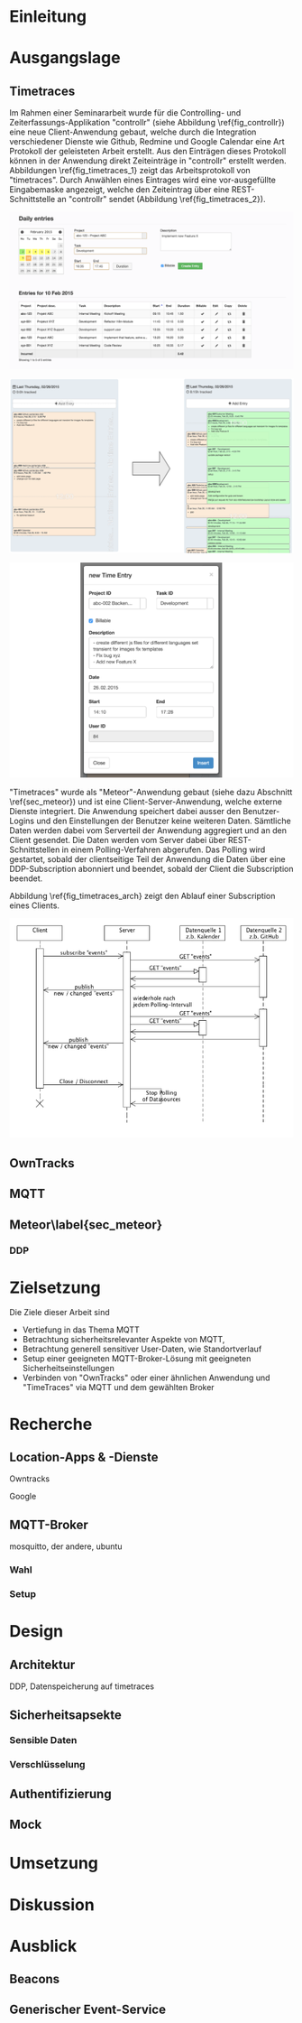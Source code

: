 


# Einleitung



# Ausgangslage

## Timetraces

Im Rahmen einer Seminararbeit wurde für die Controlling- und Zeiterfassungs-Applikation "controllr" (siehe Abbildung \ref{fig_controllr}) eine neue Client-Anwendung gebaut, welche durch die Integration verschiedener Dienste wie Github, Redmine und Google Calendar eine Art Protokoll der geleisteten Arbeit erstellt. Aus den Einträgen dieses Protokoll können in der Anwendung direkt Zeiteinträge in "controllr" erstellt werden. Abbildungen \ref{fig_timetraces_1} zeigt das Arbeitsprotokoll von "timetraces". Durch Anwählen eines Eintrages wird eine vor-ausgefüllte Eingabemaske angezeigt, welche den Zeiteintrag über eine REST-Schnittstelle an "controllr" sendet (Abbildung \ref{fig_timetraces_2}).

![Screenshot von "Controllr"\label{figControllr} (Quelle [@sem_handheld, p. 6])](fig_controllr.png)

![Darstellung der Event-Liste eines Tages in "timeTraces" (Quelle [@sem_handheld, p. 22]) \label{fig_timetraces_1.png}](fig_timetraces_1.png)

![Eingabemaske für einen Zeiteintrag in "timeTraces". Alle Felder werden vorausgefüllt (Quelle [@sem_handheld, p. 23])\label{fig_timetraces_2} ](fig_timetraces_2.png)

"Timetraces" wurde als "Meteor"-Anwendung gebaut (siehe dazu Abschnitt \ref{sec_meteor}) und ist eine Client-Server-Anwendung, welche externe Dienste integriert. Die Anwendung speichert dabei ausser den Benutzer-Logins und den Einstellungen der Benutzer keine weiteren Daten. Sämtliche Daten werden dabei vom Serverteil der Anwendung aggregiert und an den Client gesendet. Die Daten werden vom Server dabei über REST-Schnittstellen in einem Polling-Verfahren abgerufen. Das Polling wird gestartet, sobald der clientseitige Teil der Anwendung die Daten über eine DDP-Subscription abonniert und beendet, sobald der Client die Subscription beendet.

Abbildung \ref{fig_timetraces_arch} zeigt den Ablauf einer Subscription eines Clients.

![Ablauf einer Subscription von "timeTraces" zwischen Client - Server und externen Quellen (Quelle [@sem_handheld, p. 19])\label{fig_timetraces_arch}](fig_timetraces_arch.png)


## OwnTracks


## MQTT





## Meteor\label{sec_meteor}

### DDP


# Zielsetzung

Die Ziele dieser Arbeit sind 

- Vertiefung in das Thema MQTT
- Betrachtung sicherheitsrelevanter Aspekte von MQTT, 
- Betrachtung generell sensitiver User-Daten, wie Standortverlauf
- Setup einer geeigneten MQTT-Broker-Lösung mit geeigneten Sicherheitseinstellungen
- Verbinden von "OwnTracks" oder einer ähnlichen Anwendung und "TimeTraces" via MQTT und dem gewählten Broker



# Recherche


## Location-Apps & -Dienste

Owntracks

Google

## MQTT-Broker

mosquitto, der andere, ubuntu

### Wahl

### Setup



# Design

## Architektur

DDP, Datenspeicherung auf timetraces


## Sicherheitsapsekte

### Sensible Daten

### Verschlüsselung

## Authentifizierung

## Mock


# Umsetzung

# Diskussion

# Ausblick

## Beacons

## Generischer Event-Service


